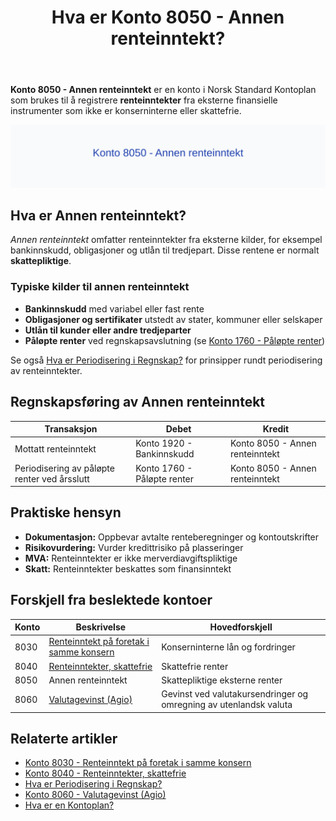 ﻿---
title: "Hva er Konto 8050 - Annen renteinntekt?"
seoTitle: "8050-annen-renteinntekt"
meta_description: '**Konto 8050 - Annen renteinntekt** er en konto i Norsk Standard Kontoplan som brukes til å registrere **renteinntekter** fra eksterne finansielle instrumenter...'
slug: 8050-annen-renteinntekt
type: blog
layout: pages/single
---

**Konto 8050 - Annen renteinntekt** er en konto i Norsk Standard Kontoplan som brukes til å registrere **renteinntekter** fra eksterne finansielle instrumenter som ikke er konserninterne eller skattefrie.

![Illustrasjon av konto 8050 Annen renteinntekt](8050-annen-renteinntekt-image.svg)

## Hva er Annen renteinntekt?

*Annen renteinntekt* omfatter renteinntekter fra eksterne kilder, for eksempel bankinnskudd, obligasjoner og utlån til tredjepart. Disse rentene er normalt **skattepliktige**.

### Typiske kilder til annen renteinntekt
* **Bankinnskudd** med variabel eller fast rente
* **Obligasjoner og sertifikater** utstedt av stater, kommuner eller selskaper
* **Utlån til kunder eller andre tredjeparter**
* **Påløpte renter** ved regnskapsavslutning (se [Konto 1760 - Påløpte renter](/blogs/kontoplan/1760-palopte-renter "Konto 1760 - Påløpte renter: Regnskapsføring av påløpte renter"))

Se også [Hva er Periodisering i Regnskap?](/blogs/regnskap/hva-er-periodisering "Hva er Periodisering i Regnskap? Guide til periodisering av kostnader og inntekter") for prinsipper rundt periodisering av renteinntekter.

## Regnskapsføring av Annen renteinntekt

| Transaksjon                             | Debet                       | Kredit                           |
|-----------------------------------------|-----------------------------|----------------------------------|
| Mottatt renteinntekt                    | Konto 1920 - Bankinnskudd   | Konto 8050 - Annen renteinntekt  |
| Periodisering av påløpte renter ved årsslutt | Konto 1760 - Påløpte renter | Konto 8050 - Annen renteinntekt  |

## Praktiske hensyn

* **Dokumentasjon:** Oppbevar avtalte renteberegninger og kontoutskrifter
* **Risikovurdering:** Vurder kredittrisiko på plasseringer
* **MVA:** Renteinntekter er ikke merverdiavgiftspliktige
* **Skatt:** Renteinntekter beskattes som finansinntekt

## Forskjell fra beslektede kontoer

| Konto | Beskrivelse                                         | Hovedforskjell                |
|-------|-----------------------------------------------------|------------------------------|
| 8030  | [Renteinntekt på foretak i samme konsern](/blogs/kontoplan/8030-renteinntekt-pa-foretak-i-samme-konsern "Konto 8030 - Renteinntekt på foretak i samme konsern: Regnskapsføring av konserninterne renteinntekter") | Konserninterne lån og fordringer |
| 8040  | [Renteinntekter, skattefrie](/blogs/kontoplan/8040-renteinntekter-skattefrie "Konto 8040 - Renteinntekter, skattefrie: Regnskapsføring av skattefrie renteinntekter")     | Skattefrie renter             |
| 8050  | Annen renteinntekt                                  | Skattepliktige eksterne renter |
| 8060  | [Valutagevinst (Agio)](/blogs/kontoplan/8060-valutagevinst-agio "Konto 8060 - Valutagevinst (Agio): Guide til valutagevinst i norsk regnskap") | Gevinst ved valutakursendringer og omregning av utenlandsk valuta |

## Relaterte artikler

* [Konto 8030 - Renteinntekt på foretak i samme konsern](/blogs/kontoplan/8030-renteinntekt-pa-foretak-i-samme-konsern "Konto 8030 - Renteinntekt på foretak i samme konsern: Regnskapsføring av konserninterne renteinntekter")
* [Konto 8040 - Renteinntekter, skattefrie](/blogs/kontoplan/8040-renteinntekter-skattefrie "Konto 8040 - Renteinntekter, skattefrie: Regnskapsføring av skattefrie renteinntekter")
* [Hva er Periodisering i Regnskap?](/blogs/regnskap/hva-er-periodisering "Hva er Periodisering i Regnskap? Guide til periodisering av kostnader og inntekter")
* [Konto 8060 - Valutagevinst (Agio)](/blogs/kontoplan/8060-valutagevinst-agio "Konto 8060 - Valutagevinst (Agio): Guide til valutagevinst i norsk regnskap")
* [Hva er en Kontoplan?](/blogs/regnskap/hva-er-kontoplan "Hva er en Kontoplan? Komplett Guide til Kontoplaner i Norsk Regnskap")







